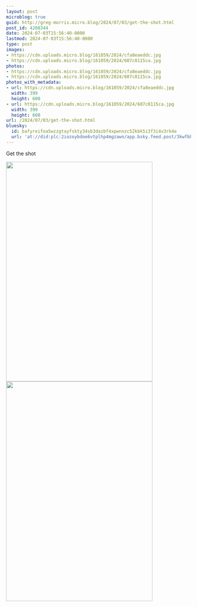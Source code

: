```yaml
---
layout: post
microblog: true
guid: http://greg-morris.micro.blog/2024/07/03/get-the-shot.html
post_id: 4208344
date: 2024-07-03T15:56:40-0000
lastmod: 2024-07-03T15:56:40-0000
type: post
images:
- https://cdn.uploads.micro.blog/161059/2024/cfa8eaeddc.jpg
- https://cdn.uploads.micro.blog/161059/2024/607c8115ca.jpg
photos:
- https://cdn.uploads.micro.blog/161059/2024/cfa8eaeddc.jpg
- https://cdn.uploads.micro.blog/161059/2024/607c8115ca.jpg
photos_with_metadata:
- url: https://cdn.uploads.micro.blog/161059/2024/cfa8eaeddc.jpg
  width: 399
  height: 600
- url: https://cdn.uploads.micro.blog/161059/2024/607c8115ca.jpg
  width: 399
  height: 600
url: /2024/07/03/get-the-shot.html
bluesky:
  id: bafyreifoa5wzzgtayfskty34sb3dazbf4xpwnnzc52kbk5i3f3i4v3rk4e
  url: 'at://did:plc:2iozoybdoe6vtplhp4mgzawn/app.bsky.feed.post/3kwfbkvugv42t'
---
```

Get the shot

<img src="uploads/2024/cfa8eaeddc.jpg" width="399" height="600" alt=""><img src="uploads/2024/607c8115ca.jpg" width="399" height="600" alt="">
